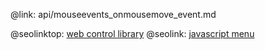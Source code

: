@link: api/mouseevents_onmousemove_event.md

@seolinktop: [web control library](https://webix.com)
@seolink: [javascript menu](https://webix.com/widget/menu/)